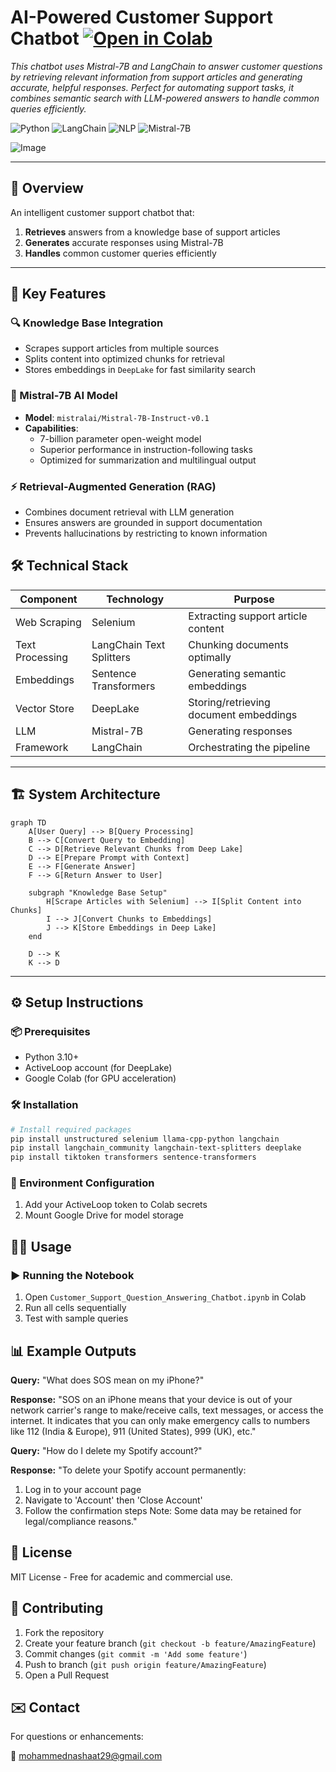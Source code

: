 # AI-Powered Customer Support Chatbot [![Open in Colab](https://colab.research.google.com/assets/colab-badge.svg)](https://colab.research.google.com/drive/1hkSRF4BLLkP8lFxE0DGhQrLSB1GbZEVD?usp=sharing)

*This chatbot uses Mistral-7B and LangChain to answer customer questions by retrieving relevant information from support articles and generating accurate, helpful responses. Perfect for automating support tasks, it combines semantic search with LLM-powered answers to handle common queries efficiently.*

![Python](https://img.shields.io/badge/Python-3776AB?logo=python&logoColor=white)
![LangChain](https://img.shields.io/badge/LangChain-00ADD8?logo=chainlink&logoColor=white)
![NLP](https://img.shields.io/badge/NLP-8A2BE2?logo=natural-language-processing&logoColor=white)
![Mistral-7B](https://img.shields.io/badge/Mistral_7B-FF6600?logo=huggingface&logoColor=white)

![Image](https://github.com/user-attachments/assets/4473ab3c-17a3-4917-98e6-3336817d4a05)

---

## 🌟 Overview  
An intelligent customer support chatbot that:  
1. **Retrieves** answers from a knowledge base of support articles
2. **Generates** accurate responses using Mistral-7B 
3. **Handles** common customer queries efficiently  

---

## 🚀 Key Features  

### 🔍 Knowledge Base Integration  
- Scrapes support articles from multiple sources
- Splits content into optimized chunks for retrieval
- Stores embeddings in `DeepLake` for fast similarity search

### 🤖 Mistral-7B AI Model  
- **Model**: `mistralai/Mistral-7B-Instruct-v0.1`  
- **Capabilities**:  
  - 7-billion parameter open-weight model  
  - Superior performance in instruction-following tasks  
  - Optimized for summarization and multilingual output

### ⚡ Retrieval-Augmented Generation (RAG)
- Combines document retrieval with LLM generation
- Ensures answers are grounded in support documentation
- Prevents hallucinations by restricting to known information

## 🛠️ Technical Stack
| Component | Technology | Purpose |
|--------------------|--------------------------|----------------------------------|
| Web Scraping | Selenium | Extracting support article content |
| Text Processing | LangChain Text Splitters | Chunking documents optimally |
| Embeddings | Sentence Transformers | Generating semantic embeddings |
| Vector Store | DeepLake | Storing/retrieving document embeddings |
| LLM | Mistral-7B | Generating responses |
| Framework | LangChain | Orchestrating the pipeline |

---

## 🏗️ System Architecture  
```mermaid
graph TD
    A[User Query] --> B[Query Processing]
    B --> C[Convert Query to Embedding]
    C --> D[Retrieve Relevant Chunks from Deep Lake]
    D --> E[Prepare Prompt with Context]
    E --> F[Generate Answer]
    F --> G[Return Answer to User]

    subgraph "Knowledge Base Setup"
        H[Scrape Articles with Selenium] --> I[Split Content into Chunks]
        I --> J[Convert Chunks to Embeddings]
        J --> K[Store Embeddings in Deep Lake]
    end

    D --> K
    K --> D
```

---

## ⚙️ Setup Instructions

### 📦 Prerequisites
- Python 3.10+
- ActiveLoop account (for DeepLake)
- Google Colab (for GPU acceleration)

### 🛠️ Installation
```bash
# Install required packages
pip install unstructured selenium llama-cpp-python langchain
pip install langchain_community langchain-text-splitters deeplake
pip install tiktoken transformers sentence-transformers
```

### 🔑 Environment Configuration
1. Add your ActiveLoop token to Colab secrets
2. Mount Google Drive for model storage

## 🧑‍💻 Usage

### ▶️ Running the Notebook
1. Open `Customer_Support_Question_Answering_Chatbot.ipynb` in Colab
2. Run all cells sequentially
3. Test with sample queries


## 📊 Example Outputs

**Query:** "What does SOS mean on my iPhone?"

**Response:**
"SOS on an iPhone means that your device is out of your network carrier's range to make/receive calls, text messages, or access the internet. It indicates that you can only make emergency calls to numbers like 112 (India & Europe), 911 (United States), 999 (UK), etc."

**Query:** "How do I delete my Spotify account?"

**Response:**
"To delete your Spotify account permanently:
1. Log in to your account page
2. Navigate to 'Account' then 'Close Account'
3. Follow the confirmation steps
Note: Some data may be retained for legal/compliance reasons."

## 📜 License
MIT License - Free for academic and commercial use.

## 🤝 Contributing
1. Fork the repository
2. Create your feature branch (`git checkout -b feature/AmazingFeature`)
3. Commit changes (`git commit -m 'Add some feature'`)
4. Push to branch (`git push origin feature/AmazingFeature`)
5. Open a Pull Request

## ✉️ Contact
For questions or enhancements:

📧 mohammednashaat29@gmail.com
